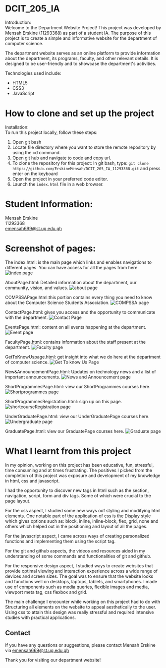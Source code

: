 # DCIT_205_IA

Introduction: <br>
Welcome to the Department Website Project! This project was developed by Mensah Erskine (11293368) as part of a student IA. The purpose of this project is to create a simple and informative website for the department of computer science.

The department website serves as an online platform to provide information about the department, its programs, faculty, and other relevant details. It is designed to be user-friendly and to showcase the department's activities.

Technologies used include:
- HTML5
- CSS3
- JavaScript

# How to clone and set up the project

Installation: <br>
To run this project locally, follow these steps:
1. Open git bash
2. Locate file directory where you want to store the remote repository by using the cd command.
3. Open git hub and navigate to code and copy url.
4. To clone the repository for this project: 
In git bash, type: `git clone https://github.com/ErskineMensah/DCIT_205_IA_11293368.git` and press enter on the keyboard
5. Open the project in your preferred code editor.
6. Launch the `index.html` file in a web browser.

# Student Information:

Mensah Erskine <br>
11293368 <br>
emensah699@st.ug.edu.gh <br>

# Screenshot of pages:

The index.html: is the main page which links and enables navigations to different pages. You can have access for all the pages from here.
![index page](Screenshots/index(homepage).jpeg)

AboutPage.html: Detailed information about the department, our community, vision, and values.
![about page](Screenshots/aboutpage.jpeg)

COMPSSAPage.html:this portion contains every thing you need to know about the Computer Science  Students Association.
![COMPSSA page](Screenshots/COMPSSApage.jpeg)

ContactPage.html: gives you access and the opportunity to communicate with the department.
![Contact Page](Screenshots/Contactpage.jpeg)

EventsPage.html: content on all events happening at the department.
![Event page](Screenshots/EventsPage.jpeg)

FacultyPage.html: contains information about the staff present at the department.
![Faculty page](Screenshots/FacultyPage.jpeg)

GetToKnowUspage.html: get insight into what we do here at the department of computer science.
![Get To know Us Page](Screenshots/GetToKnowUsPage.jpeg)

New&AnnouncementPage.html: Updates on technology news and a list of important announcements.
![News and Announcement page](Screenshots/News%20And%20AnnouncementPage.jpeg)

ShortProgrammesPage.html: view our ShortProgrammes courses here.
![Shortprogrammes page](Screenshots/ShortProgrammesPage.jpeg)

ShortProgrammesRegistration.html: sign up on this page.
![shortcourseRegistration page](Screenshots/ShortCourseRegistration.jpeg)

UnderGraduatePage.html: view our UnderGraduatePage courses here.
![Undergraduate page](Screenshots/UndergraduateProgrammesPage.jpeg)

GraduatePage.html: view our GraduatePage courses here.
![Graduate page](Screenshots/GraduateProgrammesPage.jpeg)





# What I learnt from this project

In my opinion, working on this project has been educative, fun, stressful, time consuming and at times frustrating. The positives I picked from the completion of this project was exposure and development of my knowledge in html, css and javascript.

I had the opportunity to discover new tags in html such as the section, navigation, script, form and div tags. Some of which were crucial to the page layout.

For the css aspect, I studied some new ways oof styling and modifying html elements. One notable part of the application of css is the Display style which gives options such as: block, inline, inline-block, flex, grid, none and others which helped out in the positioning and layout of all the pages.

For the javascript aspect, I came across ways of creating personalized functions and implementing them using the script tag.

For the git and github aspects, the videos and resources aided in my understanding of some commands and functionalities of git and github.

For the responsive design aspect, I studied ways to create websites that provide optimal viewing and interaction experience across a wide range of devices and screen sizes. The goal was to ensure that the website looks and functions well on desktops, laptops, tablets, and smartphones. I made use of components such as media queries, flexible images and media, viewport meta tag, css flexbox and grid.

The main challenge I encounter while working on this project had to do with Structuring all elements on the website to appeal aesthetically to the user.  Using css to attain this design was really stressful and required intensive studies with practical applications.

## Contact

If you have any questions or suggestions, please contact Mensah Erskine via emensah669@st.ug.edu.gh

Thank you for visiting our department website!